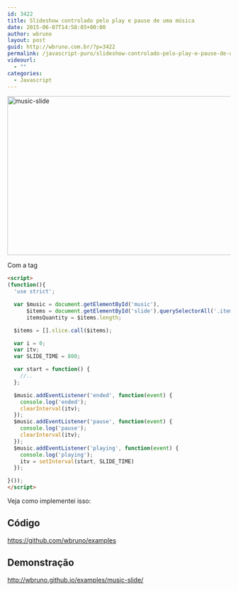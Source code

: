 ```yaml
---
id: 3422
title: Slideshow controlado pelo play e pause de uma música
date: 2015-06-07T14:58:03+00:00
author: wbruno
layout: post
guid: http://wbruno.com.br/?p=3422
permalink: /javascript-puro/slideshow-controlado-pelo-play-e-pause-de-uma-musica/
videourl:
  - ""
categories:
  - Javascript
---
```

<img src="/wp-content/uploads/2015/06/music-slide.png" alt="music-slide" width="870" height="358" class="aligncenter size-full wp-image-3423" srcset="/wp-content/uploads/2015/06/music-slide.png 870w, /wp-content/uploads/2015/06/music-slide-300x123.png 300w, /wp-content/uploads/2015/06/music-slide-788x324.png 788w" sizes="(max-width: 870px) 100vw, 870px" />

<!--more-->

Com a tag <audio> do html5, temos uma API JavaScript para manipular e ouvir os eventos dos controles do player. Quando a música inicia, as cores trocam. No pause, elas param, e no play elas tocam novamente, até o fim da música, quando tudo para. Bem simples, não ?

``` html
<script>
(function(){
  'use strict';

  var $music = document.getElementById('music'),
      $items = document.getElementById('slide').querySelectorAll('.item'),
      itemsQuantity = $items.length;

  $items = [].slice.call($items);

  var i = 0;
  var itv;
  var SLIDE_TIME = 800;

  var start = function() {
    //..
  };

  $music.addEventListener('ended', function(event) {
    console.log('ended');
    clearInterval(itv);
  });
  $music.addEventListener('pause', function(event) {
    console.log('pause');
    clearInterval(itv);
  });
  $music.addEventListener('playing', function(event) {
    console.log('playing');
    itv = setInterval(start, SLIDE_TIME)
  });

}());
</script>
```
Veja como implementei isso:

## Código

<https://github.com/wbruno/examples>

## Demonstração

<http://wbruno.github.io/examples/music-slide/>
